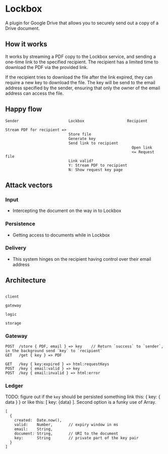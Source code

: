 # Lockbox

A plugin for Google Drive that allows you to securely send out a copy of a Drive document.

## How it works
It works by streaming a PDF copy to the Lockbox service, and sending a one-time link to the specified recipient. The recipient has a limited time to download the PDF via the provided link.

If the recipient tries to download the file after the link expired, they can require a new key to download the file. The key will be send to the email address specified by the sender, ensuring that only the owner of the email address can access the file.

## Happy flow
```
Sender                      Lockbox                   Recipient

Stream PDF for recipient =>
                            Store file
                            Generate key
                            Send link to recipient
                                                        Open link
                                                        <= Request file
                            Link valid?
                            Y: Stream PDF to recipient
                            N: Show request key page
```

## Attack vectors
### Input
- Intercepting the document on the way in to Lockbox
### Persistence
- Getting access to documents while in Lockbox
### Delivery
- This system hinges on the recipient having control over their email address

## Architecture
```

client

gateway

logic

storage
```

### Gateway
```
POST  /store { PDF, email } => key    // Return `success` to `sender`, in the background send `key` to `recipient`
GET   /get { key } => PDF

GET   /key { key:expired } => html:requestKeys
POST  /key { email:valid } => key
POST  /key { email:invalid } => html:error
```

### Ledger
TODO: figure out if the `key` should be persisted something link this: { key: { data } } or like this: [ key: {data} ]. Second option is a funky use of Array.

```
[
  {
    created:  Date.now(),
    valid:    Number,       // expiry window in ms
    email:    String,
    document: String,       // URI to the document
    key:      String        // private part of the key pair
  }
]
```
